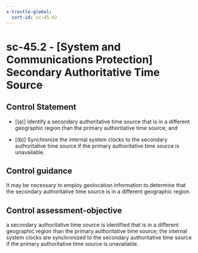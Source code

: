 ```yaml
---
x-trestle-global:
  sort-id: sc-45.02
---
```


# sc-45.2 - \[System and Communications Protection\] Secondary Authoritative Time Source

## Control Statement

- \[(a)\] Identify a secondary authoritative time source that is in a different geographic region than the primary authoritative time source; and

- \[(b)\] Synchronize the internal system clocks to the secondary authoritative time source if the primary authoritative time source is unavailable.

## Control guidance

It may be necessary to employ geolocation information to determine that the secondary authoritative time source is in a different geographic region.

## Control assessment-objective

a secondary authoritative time source is identified that is in a different geographic region than the primary authoritative time source;
the internal system clocks are synchronized to the secondary authoritative time source if the primary authoritative time source is unavailable.
